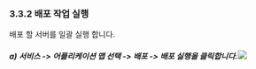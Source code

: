 ### 3.3.2 배포 작업 실행

배포 할 서버를 일괄 실행 합니다.

##### a\) 서비스 -&gt; 어플리케이션 맵 선택 -&gt; 배포 -&gt; 배포 실행을 클릭합니다.![](/assets/서버생성수정.png)



